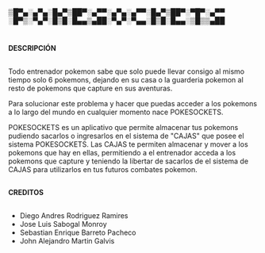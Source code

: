 #
▒█▀▄░▄▀▄░█▄▀▒██▀░▄▀▀░▄▀▄░▄▀▀░█▄▀▒██▀░▀█▀░▄▀▀
░█▀▒░▀▄▀░█▒█░█▄▄▒▄██░▀▄▀░▀▄▄░█▒█░█▄▄░▒█▒▒▄██
#

##
**DESCRIPCIÓN**
##

Todo entrenador pokemon sabe que solo puede llevar consigo al mismo tiempo solo 6 pokemons,
dejando en su casa o la guarderia pokemon al resto de pokemons que capture en sus aventuras.

Para solucionar este problema y hacer que puedas acceder a los pokemons a lo largo del mundo en cualquier momento
nace POKESOCKETS.

POKESOCKETS es un aplicativo que permite almacenar tus pokemons pudiendo sacarlos o ingresarlos en el sistema de "CAJAS"
que posee el sistema POKESOCKETS. Las CAJAS te permiten almacenar y mover a los pokemons que hay en ellas,
permitiendo a el entrenador acceda a los pokemons que capture y teniendo la libertar de sacarlos de el sistema de CAJAS
para utilizarlos en tus futuros combates pokemon.

##
**CREDITOS**
##

  - Diego Andres Rodriguez Ramires
  - Jose Luis Sabogal Monroy
  - Sebastian Enrique Barreto Pacheco
  - John Alejandro Martin Galvis
